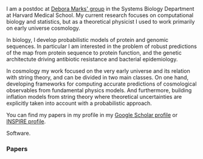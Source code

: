 
<br><br>

I am a postdoc at [Debora Marks' group](https://marks.hms.harvard.edu/) in the Systems Biology Department at Harvard Medical School. My current research focuses on computational biology and statistics, but as a theoretical physicist I used to work primarily on early universe cosmology. 

In biology, I develop probabilistic models of protein and genomic sequences. In particular I am interested in the problem of robust predictions of the map from protein sequence to protein function, and the genetic architectute driving antibiotic resistance and bacterial epidemiology.

In cosmology my work focused on the very early universe and its relation with string theory, and can be divided in two main classes. On one hand, developing frameworks for computing accurate predictions of cosmological observables from fundamental physics models. And furthermore, building inflation models from string theory where theoretical uncertainties are explicitly taken into account with a probabilistic approach.
 

You can find my papers in my profile in my [Google Scholar profile](https://scholar.google.com/citations?user=Ue5LxsIAAAAJ&hl=en) or [INSPIRE profile](http://inspirehep.net/author/profile/Mafalda.Dias.1). 

Software.

<!--Prior to Harvard, I worked at the theory group at DESY in Hamburg and the Astronomy Center at Sussex University, where I also did my PhD under the supervision of Prof. Andrew Liddle. You can see my CV -->

### Papers
